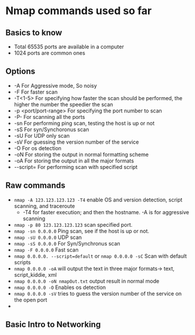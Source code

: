 # Nmap commands used so far

## Basics to know

- Total 65535 ports are available in a computer
- 1024 ports are common ones

## Options

- -A For Aggressive mode, So noisy
- -F For faster scan
- -T<1-5> For specifying how faster the scan should be performed, the higher the number the speedier the scan
- -p <port/port-range> For specifying the port number to scan
- -P- For scanning all the ports
- -sn For performing ping scan, testing the host is up or not
- -sS For syn/Synchoronus scan
- -sU For UDP only scan
- -sV For guessing the version number of the service
- -O For os detection
- -oN <path> For storing the output in normal formatting scheme
- -oA <path> For storing the output in all the major formats
- --script=<name> For performing scan with specified script

## Raw commands

- `nmap -A 123.123.123.123 -T4` enable OS and version detection, script scanning, and traceroute
  - -T4 for faster execution; and then the hostname. -A is for aggressive scanning
- `nmap -p 80 123.123.123.123` scan specified port.
- `nmap -sn 0.0.0.0` Ping scan, see if the host is up or not.
- `nmap -sU 0.0.0.0` UDP scan
- `nmap -sS 0.0.0.0` For Syn/Synchronus scan
- `nmap -F 0.0.0.0` Fast scan
- `nmap 0.0.0.0. --script=default` or `nmap 0.0.0.0 -sC` Scan with default scripts
- `nmap 0.0.0.0 -oA` will output the text in three major formats-> text, script_kiddie, xml
- `nmap 0.0.0.0 -oN nmapOut.txt` output result in normal mode
- `nmap 0.0.0.0 -O` Enables os detection
- `nmap 0.0.0.0 -sV` tries to guess the version number of the service on the open port
-

## Basic Intro to Networking
